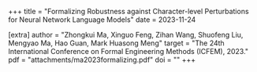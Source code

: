 +++
title = "Formalizing Robustness against Character-level Perturbations for Neural Network Language Models"
date = 2023-11-24

[extra]
author = "Zhongkui Ma, Xinguo Feng, Zihan Wang, Shuofeng Liu, Mengyao Ma, Hao Guan, Mark Huasong Meng"
target = "The 24th International Conference on Formal Engineering Methods (ICFEM), 2023."
pdf = "attachments/ma2023formalizing.pdf"
doi = ""
+++
